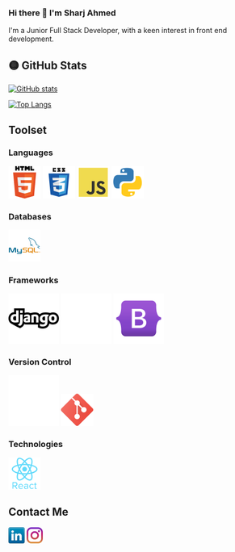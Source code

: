 ### Hi there 👋 I'm Sharj Ahmed

I'm a Junior Full Stack Developer, with a keen interest in front end development. 

## 🟡 GitHub Stats

[![GitHub stats](https://github-readme-stats.vercel.app/api?username=SharjAhmed&show_icons=true&theme=cobalt2&hide=issues)](https://github.com/SharjAhmed/github-readme-stats)

[![Top Langs](https://github-readme-stats.vercel.app/api/top-langs/?username=SharjAhmed&hide_progress=true&theme=cobalt2)](https://github.com/SharjAhmed/github-readme-stats)

## Toolset

### Languages

![HTML5](image-3.png)
![CSS3](image-1.png)
![JavaScript](image-2.png)
![Python](image-4.png)

### Databases

![MySQL](image-12.png)

### Frameworks

![Django](image-16.png)
![JQuery](image-17.png)
![Bootstrap](image-15.png)

### Version Control

![GitHub](image-18.png)
![Git](image-10.png)

### Technologies

![React](image-11.png)

## Contact Me

[![Alt text](linkedin.png)](https://www.linkedin.com/in/sharjahmed91/)
[![Alt text](instagram.png)](https://www.instagram.com/largearmhead/)
